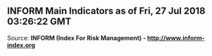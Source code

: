 ## INFORM Main Indicators as of Fri, 27 Jul 2018 03:26:22 GMT

Source: **INFORM (Index For Risk Management) - http://www.inform-index.org**